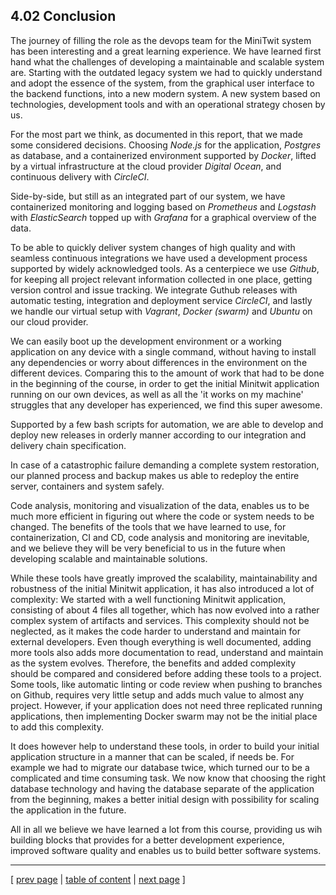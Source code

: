 ## 4.02 Conclusion

The journey of filling the role as the devops team for the MiniTwit system has been interesting and a great learning experience. We have learned first hand what the challenges of developing a maintainable and scalable system are. Starting with the outdated legacy system we had to quickly understand and adopt the essence of the system, from the graphical user interface to the backend functions, into a new modern system. A new system based on technologies, development tools and with an operational strategy chosen by us.

For the most part we think, as documented in this report, that we made some considered decisions. Choosing *Node.js* for the application, *Postgres* as database, and a containerized environment supported by *Docker*, lifted by a virtual infrastructure at the cloud provider *Digital Ocean*, and continuous delivery with *CircleCI*.

Side-by-side, but still as an integrated part of our system, we have containerized monitoring and logging based on *Prometheus* and *Logstash* with *ElasticSearch* topped up with *Grafana* for a graphical overview of the data.

To be able to quickly deliver system changes of high quality and with seamless continuous integrations we have used a development process supported by widely acknowledged tools. As a centerpiece we use *Github*, for keeping all project relevant information collected in one place, getting version control and issue tracking. We integrate Guthub releases with automatic testing, integration and deployment service *CircleCI*, and lastly we handle our virtual setup with *Vagrant*, *Docker (swarm)* and *Ubuntu* on our cloud provider.

We can easily boot up the development environment or a working application on any device with a single command, without having to install any dependencies or worry about differences in the environment on the different devices. Comparing this to the amount of work that had to be done in the beginning of the course, in order to get the initial Minitwit application running on our own devices, as well as all the 'it works on my machine' struggles that any developer has experienced, we find this super awesome.

Supported by a few bash scripts for automation, we are able to develop and deploy new releases in orderly manner according to our integration and delivery chain specification.

In case of a catastrophic failure demanding a complete system restoration, our planned process and backup makes us able to redeploy the entire server, containers and system safely.

Code analysis, monitoring and visualization of the data, enables us to be much more efficient in figuring out where the code or system needs to be changed. The benefits of the tools that we have learned to use, for containerization, CI and CD, code analysis and monitoring are inevitable, and we believe they will be very beneficial to us in the future when developing scalable and maintainable solutions.

While these tools have greatly improved the scalability, maintainability and robustness of the initial Minitwit application, it has also introduced a lot of complexity: We started with a well functioning Minitwit application, consisting of about 4 files all together, which has now evolved into a rather complex system of artifacts and services. This complexity should not be neglected, as it makes the code harder to understand and maintain for external developers. Even though everything is well documented, adding more tools also adds more documentation to read, understand and maintain as the system evolves. Therefore, the benefits and added complexity should be compared and considered before adding these tools to a project. Some tools, like automatic linting or code review when pushing to branches on Github, requires very little setup and adds much value to almost any project. However, if your application does not need three replicated running applications, then implementing Docker swarm may not be the initial place to add this complexity.

It does however help to understand these tools, in order to build your initial application structure in a manner that can be scaled, if needs be. For example we had to migrate our database twice, which turned our to be a complicated and time consuming task. We now know that choosing the right database technology and having the database separate of the application from the beginning, makes a better initial design with possibility for scaling the application in the future.

All in all we believe we have learned a lot from this course, providing us wih building blocks that provides for a better development experience, improved software quality and enables us to build better software systems.

---
[ [prev page](../chapters/401_current_system_state.md) | [table of content](../table_of_content.md) | [next page](../chapters/500_appendices.md) ]